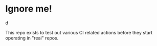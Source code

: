 # Ignore me!

d

This repo exists to test out various CI related actions before they start operating in "real" repos.

<!--

ponylang/action-testing@0.63.0

corral add github.com/ponylang/action-testing.git --version 0.63.0

corral add github.com/ponylang/action-testing.git -v 0.63.0

docker://ponylang/action-testing:0.63.0

docker://ghcr.io/ponylang/action-testing:0.63.0

-->
